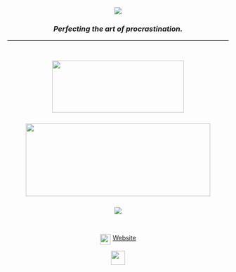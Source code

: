 <div align=center>
  <img src="https://readme-typing-svg.herokuapp.com?color=2dd4bf&center=true&vCenter=true&width=600&height=100&lines=Hello+there!;I'm+Cossale 👋" />
</div>

<h3 align="center"><i>Perfecting the art of procrastination.</i></h3>
<hr>

&nbsp;
<!-- GitHub Streak -->
<div align=center style="margin-bottom: 25px;">
  <a href=http://github-readme-streak-stats.herokuapp.com/demo >
    <img width=300 height=118 src="https://github-readme-streak-stats.herokuapp.com/?user=Aunali321&background=0000&border=0000&stroke=aaa&ring=059669&fire=10b981&currStreakLabel=10b981&currStreakNum=4a9e90&sideLabels=10b981&sideNums=4a9e90&dates=aaa" />
  </a>
</div>

<!-- GitHub Stats -->
<div align=center >
  <a href=https://github.com/anuraghazra/github-readme-stats >
    <img width=420 height=165 src="https://github-readme-stats.vercel.app/api?username=Aunali321&bg_color=0000&text_color=aaa&title_color=10b981&icon_color=10b981&show_icons=true&border_color=aaa&border_radius=16" />
  </a>
</div>

<p align="center" style="margin-top: 25px;">
	<img src="https://skillicons.dev/icons?i=flutter,dart,svelte,ts,nodejs,tailwindcss,kotlin,php" />
</p>

&nbsp;

  <p align="center" style="display: flex; justify-content: center;">
    <img style="margin-right: 5px;" src="https://auna.li/_app/immutable/assets/personal_logo.bb6729f7.png" height="24" width="24">
    <a href="https://auna.li/">Website</a>
  </p>


<p align="center"><img src="https://komarev.com/ghpvc/?username=Aunali321&style=for-the-badge" style="height:32px;">  </p>


